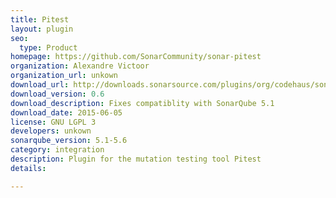 ```yaml
---
title: Pitest
layout: plugin
seo: 
  type: Product
homepage: https://github.com/SonarCommunity/sonar-pitest
organization: Alexandre Victoor
organization_url: unkown
download_url: http://downloads.sonarsource.com/plugins/org/codehaus/sonar-plugins/sonar-pitest-plugin/0.6/sonar-pitest-plugin-0.6.jar
download_version: 0.6
download_description: Fixes compatiblity with SonarQube 5.1
download_date: 2015-06-05
license: GNU LGPL 3
developers: unkown
sonarqube_version: 5.1-5.6
category: integration
description: Plugin for the mutation testing tool Pitest
details: 

---
```

